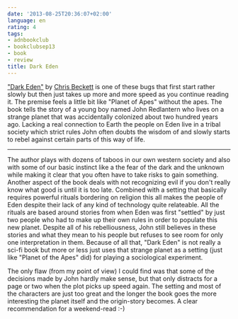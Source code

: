 ```yaml
---
date: '2013-08-25T20:36:07+02:00'
language: en
rating: 4
tags:
- adnbookclub
- bookclubsep13
- book
- review
title: Dark Eden
---
```



["Dark Eden"][de] by [Chris Beckett][cb] is one of these bugs that first start rather slowly but then just takes up more and more speed as you continue reading it. The premise feels a little bit like "Planet of Apes" without the apes. The book tells the story of a young boy named John Redlantern who lives on a strange planet that was accidentally colonized about two hundred years ago. Lacking a real connection to Earth the people on Eden live in a tribal society which strict rules John often doubts the wisdom of and slowly starts to rebel against certain parts of this way of life.

---------------------

The author plays with dozens of taboos in our own western society and also with some of our basic instinct like a the fear of the dark and the unknown while making it clear that you often have to take risks to gain something. Another aspect of the book deals with not recognizing evil if you don't really know what good is until it is too late. Combined with a setting that basically requires powerful rituals bordering on religion this all makes the people of Eden despite their lack of any kind of technology quite relateable. All the rituals are based around stories from when Eden was first "settled" by just two people who had to make up their own rules in order to populate this new planet. Despite all of his rebelliousness, John still believes in these stories and what they mean to his people but refuses to see room for only one interpretation in them. Because of all that, "Dark Eden" is not really a sci-fi book but more or less just uses that strange planet as a setting (just like "Planet of the Apes" did) for playing a sociological experiment.

The only flaw (from my point of view) I could find was that some of the decisions made by John hardly make sense, but that only distracts for a page or two when the plot picks up speed again. The setting and most of the characters are just too great and the longer the book goes the more interesting the planet itself and the origin-story becomes. A clear recommendation for a weekend-read :-)

[de]: http://www.chris-beckett.com/books/538/dark-eden-2/
[cb]: http://www.chris-beckett.com/
